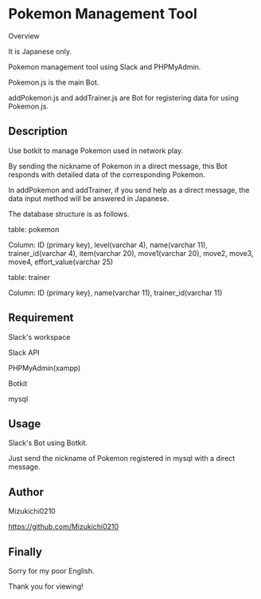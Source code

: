 # Pokemon Management Tool
Overview

It is Japanese only.

Pokemon management tool using Slack and PHPMyAdmin.

Pokemon.js is the main Bot.

addPokemon.js and addTrainer.js are Bot for registering data for using Pokemon.js.

## Description
Use botkit to manage Pokemon used in network play.

By sending the nickname of Pokemon in a direct message, this Bot responds with detailed data of the corresponding Pokemon.

In addPokemon and addTrainer, if you send help as a direct message, the data input method will be answered in Japanese.

The database structure is as follows.

table: pokemon

Column: ID (primary key), level(varchar 4), name(varchar 11), trainer_id(varchar 4), item(varchar 20), move1(varchar 20), move2, move3, move4, effort_value(varchar 25)

table: trainer

Column: ID (primary key), name(varchar 11), trainer_id(varchar 11)

## Requirement
Slack's workspace

Slack API

PHPMyAdmin(xampp)

Botkit

mysql

## Usage
Slack's Bot using Botkit.

Just send the nickname of Pokemon registered in mysql with a direct message.

## Author
Mizukichi0210

https://github.com/Mizukichi0210


## Finally
Sorry for my poor English.

Thank you for viewing!
